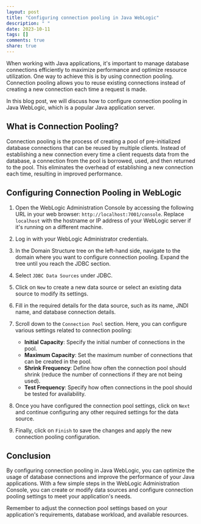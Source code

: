 ```yaml
---
layout: post
title: "Configuring connection pooling in Java WebLogic"
description: " "
date: 2023-10-11
tags: []
comments: true
share: true
---
```


When working with Java applications, it's important to manage database connections efficiently to maximize performance and optimize resource utilization. One way to achieve this is by using connection pooling. Connection pooling allows you to reuse existing connections instead of creating a new connection each time a request is made.

In this blog post, we will discuss how to configure connection pooling in Java WebLogic, which is a popular Java application server.

## What is Connection Pooling?

Connection pooling is the process of creating a pool of pre-initialized database connections that can be reused by multiple clients. Instead of establishing a new connection every time a client requests data from the database, a connection from the pool is borrowed, used, and then returned to the pool. This eliminates the overhead of establishing a new connection each time, resulting in improved performance.

## Configuring Connection Pooling in WebLogic

1. Open the WebLogic Administration Console by accessing the following URL in your web browser: `http://localhost:7001/console`. Replace `localhost` with the hostname or IP address of your WebLogic server if it's running on a different machine.

2. Log in with your WebLogic Administrator credentials.

3. In the Domain Structure tree on the left-hand side, navigate to the domain where you want to configure connection pooling. Expand the tree until you reach the JDBC section.

4. Select `JDBC Data Sources` under JDBC.

5. Click on `New` to create a new data source or select an existing data source to modify its settings.

6. Fill in the required details for the data source, such as its name, JNDI name, and database connection details.

7. Scroll down to the `Connection Pool` section. Here, you can configure various settings related to connection pooling:

   - **Initial Capacity**: Specify the initial number of connections in the pool.
   - **Maximum Capacity**: Set the maximum number of connections that can be created in the pool.
   - **Shrink Frequency**: Define how often the connection pool should shrink (reduce the number of connections if they are not being used).
   - **Test Frequency**: Specify how often connections in the pool should be tested for availability.

8. Once you have configured the connection pool settings, click on `Next` and continue configuring any other required settings for the data source.

9. Finally, click on `Finish` to save the changes and apply the new connection pooling configuration.

## Conclusion

By configuring connection pooling in Java WebLogic, you can optimize the usage of database connections and improve the performance of your Java applications. With a few simple steps in the WebLogic Administration Console, you can create or modify data sources and configure connection pooling settings to meet your application's needs.

Remember to adjust the connection pool settings based on your application's requirements, database workload, and available resources.